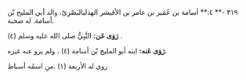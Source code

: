 ٣١٩ -** ٤:** أسامة بن عُمَير بن عامر بن الأقيشر الهذليالبَصْرِيّ، والد أبي المليح بْن أسامة. له صحبة.

**رَوَى عَن:** النَّبِيُّ صلى الله عليه وسلم (٤) .

**رَوَى عَنه:** ابنه أبو المليح بْن أسامة (٤) ، ولم يرو عنه غيره.

روى له الأربعة (١) .منِ اسمُه أسباط